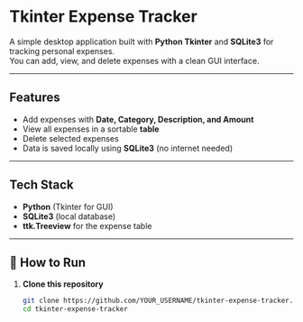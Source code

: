 #  Tkinter Expense Tracker

A simple desktop application built with **Python Tkinter** and **SQLite3** for tracking personal expenses.  
You can add, view, and delete expenses with a clean GUI interface.

---

##  Features
- Add expenses with **Date, Category, Description, and Amount**
- View all expenses in a sortable **table**
- Delete selected expenses
- Data is saved locally using **SQLite3** (no internet needed)

---

##  Tech Stack
- **Python** (Tkinter for GUI)
- **SQLite3** (local database)
- **ttk.Treeview** for the expense table

---

## 🚀 How to Run
1. **Clone this repository**
   ```bash
   git clone https://github.com/YOUR_USERNAME/tkinter-expense-tracker.git
   cd tkinter-expense-tracker